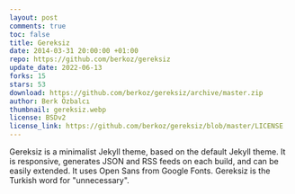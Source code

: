 ```yaml
---
layout: post
comments: true
toc: false
title: Gereksiz
date: 2014-03-31 20:00:00 +01:00
repo: https://github.com/berkoz/gereksiz
update_date: 2022-06-13
forks: 15
stars: 53
download: https://github.com/berkoz/gereksiz/archive/master.zip 
author: Berk Özbalcı
thumbnail: gereksiz.webp
license: BSDv2
license_link: https://github.com/berkoz/gereksiz/blob/master/LICENSE
---
```


Gereksiz is a minimalist Jekyll theme, based on the default Jekyll theme.
It is responsive, generates JSON and RSS feeds on each build, and can be easily extended. It uses Open Sans from Google Fonts.
Gereksiz is the Turkish word for "unnecessary".
